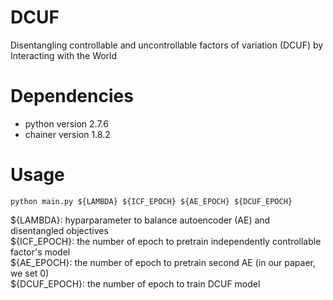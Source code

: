 # DCUF
Disentangling controllable and uncontrollable factors of variation (DCUF) by Interacting with the World

# Dependencies
- python version 2.7.6
- chainer version 1.8.2

# Usage
`python main.py ${LAMBDA} ${ICF_EPOCH} ${AE_EPOCH} ${DCUF_EPOCH}`  
  
${LAMBDA}: hyparparameter to balance autoencoder (AE) and disentangled objectives  
${ICF_EPOCH}: the number of epoch to pretrain independently controllable factor's model  
${AE_EPOCH}: the number of epoch to pretrain second AE (in our papaer, we set 0)  
${DCUF_EPOCH}: the number of epoch to train DCUF model  

